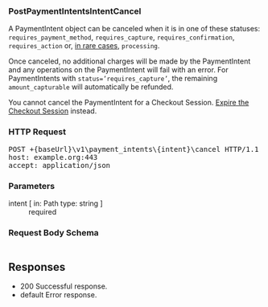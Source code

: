 <!DOCTYPE html><html><head><title></title><link rel="stylesheet" href="../OpenApi.css"/><meta charset="utf-8"/><meta name="viewport" content="width=device-width, initial-scale=1"/></head><body><article><section  class="requestOverview"><h1  class="requestSummary">PostPaymentIntentsIntentCancel</h1><p  class="requestDescription"><p>A PaymentIntent object can be canceled when it is in one of these statuses: <code>requires_payment_method</code>, <code>requires_capture</code>, <code>requires_confirmation</code>, <code>requires_action</code> or, <a href="/docs/payments/intents">in rare cases</a>, <code>processing</code>. </p>

<p>Once canceled, no additional charges will be made by the PaymentIntent and any operations on the PaymentIntent will fail with an error. For PaymentIntents with <code>status=’requires_capture’</code>, the remaining <code>amount_capturable</code> will automatically be refunded. </p>

<p>You cannot cancel the PaymentIntent for a Checkout Session. <a href="/docs/api/checkout/sessions/expire">Expire the Checkout Session</a> instead.</p></p></section><section  class="http"><h3>HTTP Request</h3><pre  class="httpExample"><span  class="requestLine">POST</span> <span  class="httpTarget">+{baseUrl}\v1\payment_intents\{intent}\cancel</span> <span  class="httpVersion">HTTP/1.1</span>
<span  class="headerLine">host</span>: <span  class="headerValue">example.org:443</span>
<span  class="headerLine">accept</span>: <span  class="headerValue">application/json</span>
</pre></section><dl  class="parameters"><h3>Parameters</h3><dt  class="parameter"><span  class="parameterName">intent</span> [ in: <span  class="parameterLocation">Path</span> type: <span  class="parameterType">string</span> ]</dt><dd  class="parameter"><span  class="parameterDescription"></span> <span  class="parameterRequired">required</span></dd></dl><section  class="requestContent"><h3>Request Body Schema</h3><pre  class="schema"></pre></section><section  class="responses"><h2>Responses</h2><ul  class="responses"><li  class="response"><span  class="statusLine">200</span> <span  class="statusDescription">Successful response.</span></li><li  class="response"><span  class="statusLine">default</span> <span  class="statusDescription">Error response.</span></li></ul></section></article></body></html>